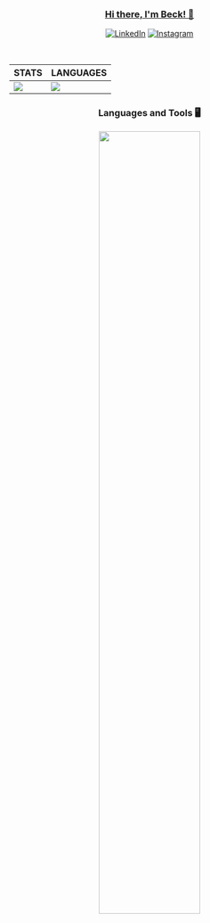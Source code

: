 <div align="center">

### [Hi there, I'm Beck! 👋](https://portfolio-luishbeck.vercel.app/)

[![LinkedIn](https://skillicons.dev/icons?i=linkedin)](https://www.linkedin.com/in/luísbeck)
[![Instagram](https://skillicons.dev/icons?i=instagram)](https://www.instagram.com/beck_luis_/)
</div><br>


<div style="border: none;">

| STATS | LANGUAGES |
| ------------ | ------------- |
| <img src="https://github-readme-stats.vercel.app/api?username=LuisHBeck&show_icons=true&theme=dark&hide_border=true&locale=en" /> | <img src="https://api.githubtrends.io/user/svg/LuisHBeck/repos?time_range=one_year&group=other&loc_metric=changed&theme=dark" /> |
</div>



<div align="center">

### Languages and Tools 🖥️
<div align="center">
	<p>
  		<a>
    		<img src="https://skillicons.dev/icons?i=java,spring,docker,git,py,django,&perline=6" width="60%" height="60%"/>
  		</a>
	</p>
</div>
</div>
